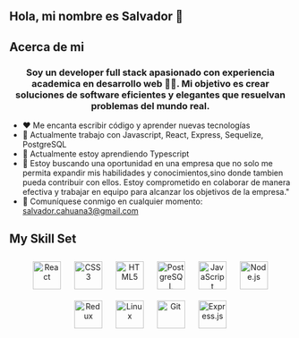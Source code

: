 ## Hola, mi nombre es Salvador 👋

## Acerca de mi  
### <div align="center">Soy  un developer full stack apasionado con experiencia academica en desarrollo web 👨‍💻. Mi objetivo es crear soluciones de software eficientes y elegantes que resuelvan problemas del mundo real.</div>  
<!--
**salva5/salva5** is a ✨ _special_ ✨ repository because its `README.md` (this file) appears on your GitHub profile.
-->
- ❤️ Me encanta escribir código y aprender nuevas tecnologías
- 🔭 Actualmente trabajo con Javascript, React, Express, Sequelize, PostgreSQL
- 🌱 Actualmente estoy aprendiendo Typescript 
- 👯 Estoy buscando una oportunidad en una empresa que no solo me permita expandir mis habilidades y conocimientos,sino donde tambien pueda contribuir con ellos. Estoy comprometido en colaborar de manera efectiva y trabajar en equipo para alcanzar los objetivos de la empresa."
- 📧 Comuníquese conmigo en cualquier momento: salvador.cahuana3@gmail.com
## My Skill Set  


<div align="center">  
<a href="https://reactjs.org/" target="_blank"><img style="margin: 10px" src="https://profilinator.rishav.dev/skills-assets/react-original-wordmark.svg" alt="React" height="50" /></a>  
<a href="https://www.w3schools.com/css/" target="_blank"><img style="margin: 10px" src="https://profilinator.rishav.dev/skills-assets/css3-original-wordmark.svg" alt="CSS3" height="50" /></a>  
<a href="https://en.wikipedia.org/wiki/HTML5" target="_blank"><img style="margin: 10px" src="https://profilinator.rishav.dev/skills-assets/html5-original-wordmark.svg" alt="HTML5" height="50" /></a>  
<a href="https://www.postgresql.org/" target="_blank"><img style="margin: 10px" src="https://profilinator.rishav.dev/skills-assets/postgresql-original-wordmark.svg" alt="PostgreSQL" height="50" /></a>  
<a href="https://www.javascript.com/" target="_blank"><img style="margin: 10px" src="https://profilinator.rishav.dev/skills-assets/javascript-original.svg" alt="JavaScript" height="50" /></a>  
<a href="https://nodejs.org/" target="_blank"><img style="margin: 10px" src="https://profilinator.rishav.dev/skills-assets/nodejs-original-wordmark.svg" alt="Node.js" height="50" /></a>  
<a href="https://redux.js.org/" target="_blank"><img style="margin: 10px" src="https://profilinator.rishav.dev/skills-assets/redux-original.svg" alt="Redux" height="50" /></a>  
<a href="https://www.linux.org/" target="_blank"><img style="margin: 10px" src="https://profilinator.rishav.dev/skills-assets/linux-original.svg" alt="Linux" height="50" /></a>  
<a href="https://github.com/" target="_blank"><img style="margin: 10px" src="https://profilinator.rishav.dev/skills-assets/git-scm-icon.svg" alt="Git" height="50" /></a>  
<a href="https://expressjs.com/" target="_blank"><img style="margin: 10px" src="https://profilinator.rishav.dev/skills-assets/express-original-wordmark.svg" alt="Express.js" height="50" /></a>  
</div>

</td><td valign="top" width="33%">



</td><td valign="top" width="33%">





<br/>  
